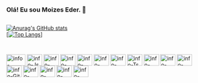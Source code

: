 ### Olá! Eu sou Moizes Eder. 👋

<!--
**infovalleysystemsolution/infovalleysystemsolution** is a ✨ _special_ ✨ repository because its `README.md` (this file) appears on your GitHub profile.

Here are some ideas to get you started:

- 🔭 Hoje estou trabalhando com PHP
- 🌱 Estou estudando: React, Node, Vue, Laravel, Dart, Flutter, 
- 📫 Contate-me no e-mail: moizes@gmail.com
- 😄 Pronouns: ...
- ⚡ Fun fact: ...
-->

<div   style = "display:  inline-block" >
<a href = "https://github.com/infovalleysystemsolution"> 
  
![Anurag's GitHub stats](https://github-readme-stats.vercel.app/api?username=infovalleysystemsolution&show_icons=true&theme=github_dark&show_icons=true&count_private=true)    
[![Top Langs](https://github-readme-stats.vercel.app/api/top-langs/?username=infovalleysystemsolution&layout=compact)]

</a>
</div>

##

<div id = "container" style = "display: inline_block" >
<img align="center" alt="info-HTML" src="https://cdn.jsdelivr.net/gh/devicons/devicon/icons/html5/html5-original.svg" height="30" width="50" />
<img align="center" alt="info-Js" src="https://cdn.jsdelivr.net/gh/devicons/devicon/icons/javascript/javascript-original.svg" height="30" width="40" />
<img align="center" alt="info-CSS" src="https://cdn.jsdelivr.net/gh/devicons/devicon/icons/css3/css3-original.svg" height="30" width="40" />
<img align="center" alt="info-PHP" src="https://cdn.jsdelivr.net/gh/devicons/devicon/icons/php/php-original.svg" height="30" width="40" />
<img align="center" alt="info-Laravel" src="https://cdn.jsdelivr.net/gh/devicons/devicon/icons/laravel/laravel-plain-wordmark.svg" height="30" width="40" />
<img align="center" alt="info-Node" src="https://cdn.jsdelivr.net/gh/devicons/devicon/icons/nodejs/nodejs-original.svg" height="30" width="40" />
<img align="center" alt="info-React" src="https://cdn.jsdelivr.net/gh/devicons/devicon/icons/react/react-original.svg" height="30" width="40" />
<img align="center" alt="info-Ts" src="https://cdn.jsdelivr.net/gh/devicons/devicon/icons/typescript/typescript-original.svg" height="30" width="40" />
<img align="center" alt="info-Dart" src="https://cdn.jsdelivr.net/gh/devicons/devicon/icons/dart/dart-original.svg" height="30" width="40" />
<img align="center" alt="info-Flutter" src="https://cdn.jsdelivr.net/gh/devicons/devicon/icons/flutter/flutter-original.svg" height="30" width="40" />
<img align="center" alt="info-MySQL" src="https://cdn.jsdelivr.net/gh/devicons/devicon/icons/mysql/mysql-original.svg" height="30" width="40" />
<img align="center" alt="info-Git" src="https://cdn.jsdelivr.net/gh/devicons/devicon/icons/git/git-original.svg" height="30" width="40" />
<img align="center" alt="info-Linux" src="https://cdn.jsdelivr.net/gh/devicons/devicon/icons/linux/linux-original.svg"  height="30" width="40" />
<img align="center" alt="info-Ubuntu" src="https://cdn.jsdelivr.net/gh/devicons/devicon/icons/ubuntu/ubuntu-plain.svg" height="30" width="40" />
<img align="center" alt="info-Putty" src="https://cdn.jsdelivr.net/gh/devicons/devicon/icons/putty/putty-original.svg" height="30" width="40" />
<img align="center" alt="info-Docker" src="https://cdn.jsdelivr.net/gh/devicons/devicon/icons/docker/docker-original.svg" height="30" width="40" />
</div>

##

<div   style = "display: inline_block" >
  <a href="https://www.linkedin.com/in/moizes-eder-dias/)" target="_blank"> <img src"https://img.shields.io/badge/LinkedIn-0077B5?style=for-the-badge&logo=linkedin&logoColor=white" />
    </a>
</div>

          
          
